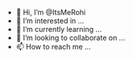 - 👋 Hi, I’m @ItsMeRohi
- 👀 I’m interested in ...
- 🌱 I’m currently learning ...
- 💞️ I’m looking to collaborate on ...
- 📫 How to reach me ...

<!---
ItsMeRohi/ItsMeRohi is a ✨ special ✨ repository because its `README.md` (this file) appears on your GitHub profile.
You can click the Preview link to take a look at your changes.
--->
